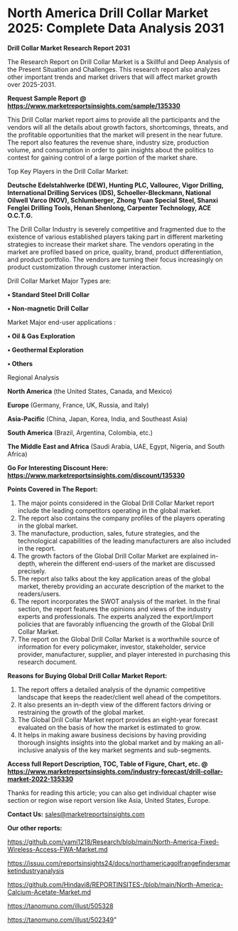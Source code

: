 # North America Drill Collar Market 2025: Complete Data Analysis 2031

<strong>Drill Collar Market Research Report 2031</strong>

The Research Report on Drill Collar Market is a Skillful and Deep Analysis of the Present Situation and Challenges. This research report also analyzes other important trends and market drivers that will affect market growth over 2025-2031.

<strong>Request Sample Report @ <a href=https://www.marketreportsinsights.com/sample/135330>https://www.marketreportsinsights.com/sample/135330</a></strong>

This Drill Collar market report aims to provide all the participants and the vendors will all the details about growth factors, shortcomings, threats, and the profitable opportunities that the market will present in the near future. The report also features the revenue share, industry size, production volume, and consumption in order to gain insights about the politics to contest for gaining control of a large portion of the market share.

Top Key Players in the Drill Collar Market:

<strong>Deutsche Edelstahlwerke (DEW), Hunting PLC, Vallourec, Vigor Drilling, International Drilling Services (IDS), Schoeller-Bleckmann, National Oilwell Varco (NOV), Schlumberger, Zhong Yuan Special Steel, Shanxi Fenglei Drilling Tools, Henan Shenlong, Carpenter Technology, ACE O.C.T.G.</strong>

The Drill Collar Industry is severely competitive and fragmented due to the existence of various established players taking part in different marketing strategies to increase their market share. The vendors operating in the market are profiled based on price, quality, brand, product differentiation, and product portfolio. The vendors are turning their focus increasingly on product customization through customer interaction.

Drill Collar Market Major Types are:

<strong>• Standard Steel Drill Collar

• Non-magnetic Drill Collar</strong>

Market Major end-user applications :

<strong>• Oil & Gas Exploration

• Geothermal Exploration

• Others</strong>

Regional Analysis

</u><strong><b>North America</b></strong> (the United States, Canada, and Mexico)

<strong><b>Europe </b></strong>(Germany, France, UK, Russia, and Italy)

<strong><b>Asia-Pacific</b></strong> (China, Japan, Korea, India, and Southeast Asia)

<strong><b>South America</b></strong> (Brazil, Argentina, Colombia, etc.)

<strong><b>The Middle East and Africa</b></strong> (Saudi Arabia, UAE, Egypt, Nigeria, and South Africa)

<strong>Go For Interesting Discount Here: <a href=https://www.marketreportsinsights.com/discount/135330>https://www.marketreportsinsights.com/discount/135330</a></strong>

<strong>Points Covered in The Report:</strong>
<ol>
  <li>The major points considered in the Global Drill Collar Market report include the leading competitors operating in the global market.</li>
  <li>The report also contains the company profiles of the players operating in the global market.</li>
  <li>The manufacture, production, sales, future strategies, and the technological capabilities of the leading manufacturers are also included in the report.</li>
  <li>The growth factors of the Global Drill Collar Market are explained in-depth, wherein the different end-users of the market are discussed precisely.</li>
  <li>The report also talks about the key application areas of the global market, thereby providing an accurate description of the market to the readers/users.</li>
  <li>The report incorporates the SWOT analysis of the market. In the final section, the report features the opinions and views of the industry experts and professionals. The experts analyzed the export/import policies that are favorably influencing the growth of the Global Drill Collar Market.</li>
  <li>The report on the Global Drill Collar Market is a worthwhile source of information for every policymaker, investor, stakeholder, service provider, manufacturer, supplier, and player interested in purchasing this research document.</li>
</ol>
<strong>Reasons for Buying Global Drill Collar Market Report:</strong>

<ol>
  <li>The report offers a detailed analysis of the dynamic competitive landscape that keeps the reader/client well ahead of the competitors.</li>
  <li>It also presents an in-depth view of the different factors driving or restraining the growth of the global market.</li>
  <li>The Global Drill Collar Market report provides an eight-year forecast evaluated on the basis of how the market is estimated to grow.</li>
  <li>It helps in making aware business decisions by having providing thorough insights insights into the global market and by making an all-inclusive analysis of the key market segments and sub-segments.</li>
</ol>
<strong>Access full Report Description, TOC, Table of Figure, Chart, etc. @ <a href=https://www.marketreportsinsights.com/industry-forecast/drill-collar-market-2022-135330>https://www.marketreportsinsights.com/industry-forecast/drill-collar-market-2022-135330</a></strong>


Thanks for reading this article; you can also get individual chapter wise section or region wise report version like Asia, United States, Europe.

<strong>Contact Us:</strong>
sales@marketreportsinsights.com

<strong>Our other reports:</strong>

<a href=https://github.com/yami1218/Research/blob/main/North-America-Fixed-Wireless-Access-FWA-Market.md>https://github.com/yami1218/Research/blob/main/North-America-Fixed-Wireless-Access-FWA-Market.md</a>

<a href=https://issuu.com/reportsinsights24/docs/northamericagolfrangefindersmarketindustryanalysis>https://issuu.com/reportsinsights24/docs/northamericagolfrangefindersmarketindustryanalysis</a>

<a href=https://github.com/Hindavi8/REPORTINSITES-/blob/main/North-America-Calcium-Acetate-Market.md>https://github.com/Hindavi8/REPORTINSITES-/blob/main/North-America-Calcium-Acetate-Market.md</a>

<a href=https://tanomuno.com/illust/505328>https://tanomuno.com/illust/505328</a>

<a href=https://tanomuno.com/illust/502349>https://tanomuno.com/illust/502349</a>"
